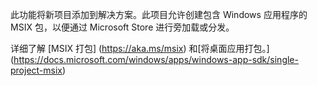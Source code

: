 ﻿此功能将新项目添加到解决方案。此项目允许创建包含 Windows 应用程序的 MSIX 包，以便通过 Microsoft Store 进行旁加载或分发。

详细了解 [MSIX 打包] (https://aka.ms/msix) 和[将桌面应用打包。] (https://docs.microsoft.com/windows/apps/windows-app-sdk/single-project-msix)
